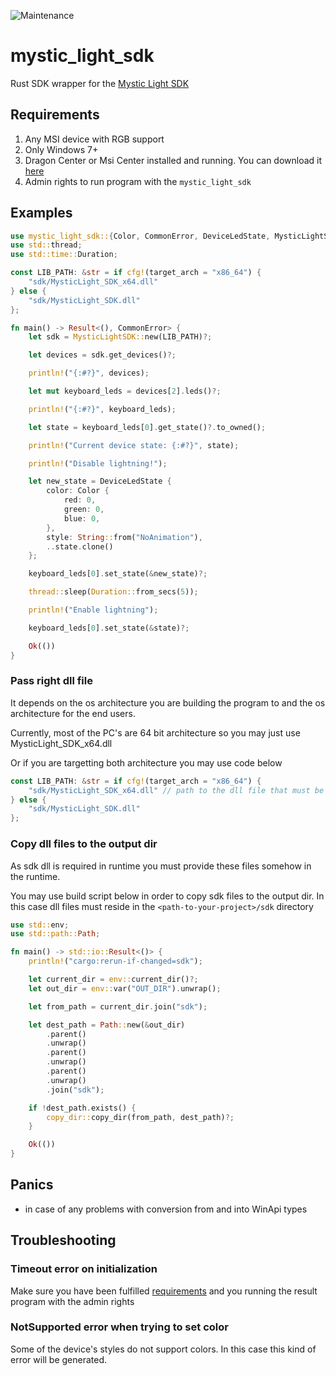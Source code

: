 ![Maintenance](https://img.shields.io/badge/maintenance-passively--maintained-yellowgreen.svg)

# mystic_light_sdk

Rust SDK wrapper for the [Mystic Light SDK](https://www.msi.com/Landing/mystic-light-rgb-gaming-pc/download)

## Requirements

1. Any MSI device with RGB support
1. Only Windows 7+
1. Dragon Center or Msi Center installed and running. You can download it [here](https://www.msi.com/Landing/mystic-light-rgb-gaming-pc/download)
1. Admin rights to run program with the `mystic_light_sdk`

## Examples

```rust
use mystic_light_sdk::{Color, CommonError, DeviceLedState, MysticLightSDK};
use std::thread;
use std::time::Duration;

const LIB_PATH: &str = if cfg!(target_arch = "x86_64") {
    "sdk/MysticLight_SDK_x64.dll"
} else {
    "sdk/MysticLight_SDK.dll"
};

fn main() -> Result<(), CommonError> {
    let sdk = MysticLightSDK::new(LIB_PATH)?;

    let devices = sdk.get_devices()?;

    println!("{:#?}", devices);

    let mut keyboard_leds = devices[2].leds()?;

    println!("{:#?}", keyboard_leds);

    let state = keyboard_leds[0].get_state()?.to_owned();

    println!("Current device state: {:#?}", state);

    println!("Disable lightning!");

    let new_state = DeviceLedState {
        color: Color {
            red: 0,
            green: 0,
            blue: 0,
        },
        style: String::from("NoAnimation"),
        ..state.clone()
    };

    keyboard_leds[0].set_state(&new_state)?;

    thread::sleep(Duration::from_secs(5));

    println!("Enable lightning");

    keyboard_leds[0].set_state(&state)?;

    Ok(())
}
```

### Pass right dll file

It depends on the os architecture you are building the program to and the os architecture for the end users.

Currently, most of the PC's are 64 bit architecture so you may just use MysticLight_SDK_x64.dll

Or if you are targetting both architecture you may use code below

```rust
const LIB_PATH: &str = if cfg!(target_arch = "x86_64") {
    "sdk/MysticLight_SDK_x64.dll" // path to the dll file that must be available in runtime
} else {
    "sdk/MysticLight_SDK.dll"
};
```

### Copy dll files to the output dir

As sdk dll is required in runtime you must provide these files somehow in the runtime.

You may use build script below in order to copy sdk files to the output dir. In this case dll files must reside in the `<path-to-your-project>/sdk` directory

```rust
use std::env;
use std::path::Path;

fn main() -> std::io::Result<()> {
    println!("cargo:rerun-if-changed=sdk");

    let current_dir = env::current_dir()?;
    let out_dir = env::var("OUT_DIR").unwrap();

    let from_path = current_dir.join("sdk");

    let dest_path = Path::new(&out_dir)
        .parent()
        .unwrap()
        .parent()
        .unwrap()
        .parent()
        .unwrap()
        .join("sdk");

    if !dest_path.exists() {
        copy_dir::copy_dir(from_path, dest_path)?;
    }

    Ok(())
}
```

## Panics

- in case of any problems with conversion from and into WinApi types

## Troubleshooting

### Timeout error on initialization

Make sure you have been fulfilled [requirements](#requirements) and you running the result program with the admin rights

### NotSupported error when trying to set color

Some of the device's styles do not support colors. In this case this kind of error will be generated.

